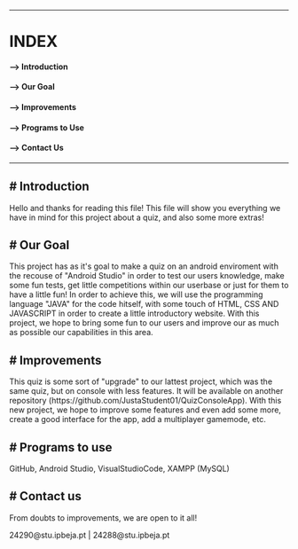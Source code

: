 -------------------------------------------------------------------------------------------------------------------------------------------------------------------------
<h1>INDEX</h1>

<h4>--> Introduction</h4>

<h4>--> Our Goal</h4>

<h4>--> Improvements</h4>

<h4>--> Programs to Use</h4>

<h4>--> Contact Us</h4>

-----------------------------------------------------------------------------------------------------------------------------------------------------------------------



<h2># Introduction</h2>

<p>Hello and thanks for reading this file! This file will show you everything we have in mind for this project about a quiz, and also some more extras!</p>

<h2># Our Goal</h2>

<p>This project has as it's goal to make a quiz on an android enviroment with the recouse of "Android Studio" in order to test our users knowledge, make some fun tests, get little competitions within our userbase or just for them to have a little fun! In order to achieve this, we will use the programming language "JAVA" for the code hitself, with some touch of HTML, CSS AND JAVASCRIPT in order to create a little introductory website. With this project, we hope to bring some fun to our users and improve our as much as possible our capabilities in this area. </p>

<h2># Improvements</h2>

<p>This quiz is some sort of "upgrade" to our lattest project, which was the same quiz, but on console with less features. It will be available on another repository (https://github.com/JustaStudent01/QuizConsoleApp). With this new project, we hope to improve some features and even add some more, create a good interface for the app, add a multiplayer gamemode, etc.</p>

<h2># Programs to use</h2>

<p>GitHub, Android Studio, VisualStudioCode, XAMPP (MySQL)</p>

<h2># Contact us</h2>

<p>From doubts to improvements, we are open to it all!</p>

<p>24290@stu.ipbeja.pt | 
24288@stu.ipbeja.pt</p>
